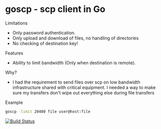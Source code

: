 # goscp - scp client in Go

Limitations
* Only password authentication.
* Only upload and download of files, no handling of directories
* No checking of destination key!

Features
* Ability to limit bandwidth (Only when destination is remote).

Why?
* I had the requirement to send files over scp on low bandwidth infrastructure
shared with critical equipment. I needed a way to make sure my transfers don't 
wipe out everything else during file transfers

Example
```sh
goscp -limit 20480 file user@host:file
```

[![Build Status](https://secure.travis-ci.org/howeyc/goscp.png?branch=master)](http://travis-ci.org/howeyc/goscp)
